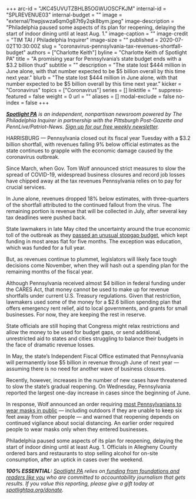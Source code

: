 +++
arc-id = "JKC45UVUTZBHLB5OGWUOSCFKJM"
internal-id = "SPLREVENUE03"
internal-budget = ""
image = "external/1twpjswza6qm0g87t6y2qk8bym.jpeg"
image-description = "Philadelphia paused some aspects of its plan for reopening, delaying the start of indoor dining until at least Aug. 1."
image-caption = ""
image-credit = "TIM TAI / Philadelphia Inquirer"
image-size = ""
published = 2020-07-02T10:30:00Z
slug = "coronavirus-pennsylvania-tax-revenues-shortfall-budget"
authors = ["Charlotte Keith"]
byline = "Charlotte Keith of Spotlight PA"
title = "A promising year for Pennsylvania’s state budget ends with a $3.2 billion thud"
subtitle = ""
description = "The state lost $444 million in June alone, with that number expected to be $5 billion overall by this time next year."
blurb = "The state lost $444 million in June alone, with that number expected to be $5 billion overall by this time next year."
kicker = "Coronavirus"
topics = ["Coronavirus"]
series = []
linktitle = ""
suppress-featured = false
weight = 0
url = ""
aliases = []
modal-exclude = false
no-index = false
+++

<a href="https://www.spotlightpa.org/"><i><b>Spotlight PA</b></i></a><i> is an independent, nonpartisan newsroom powered by The Philadelphia Inquirer in partnership with the Pittsburgh Post-Gazette and PennLive/Patriot-News. </i><a href="https://www.spotlightpa.org/newsletters"><i>Sign up for our free weekly newsletter</i></a><i>.</i>

HARRISBURG — Pennsylvania closed out its fiscal year Tuesday with a $3.2 billion shortfall, with revenues falling 9% below official estimates as the state continues to grapple with the economic damage caused by the coronavirus outbreak. 

Since March, when Gov. Tom Wolf announced strict measures to slow the spread of COVID-19, widespread business closures and record job losses have chipped away at the tax revenues Pennsylvania relies on to pay for crucial services. 

In June alone, revenues dropped 18% below estimates, with three-quarters of the shortfall attributed to the continued fallout from the virus. The remaining portion is revenue that will be collected in July, after several key tax deadlines were pushed back. 

State lawmakers in late May cited the uncertainty around the true economic toll of the outbreak as they <a href="https://www.spotlightpa.org/news/2020/05/pennsylvania-short-term-budget-passes-wolf/" target=_blank>passed an unusual stopgap budget</a>, which kept funding in most areas flat for five months. The exception was education, which was funded for a full year. 

But, as revenues continue to plummet, legislators will likely face tough decisions come November, when they will hash out a spending plan for the remaining months of the fiscal year. 

Although Pennsylvania received almost $4 billion in federal funding under the CARES Act, that money cannot be used to make up for revenue shortfalls under current U.S. Treasury regulations. Given that restriction, lawmakers used some of the money for a $2.6 billion spending plan that offers emergency rent relief, aid to local governments, and grants for small businesses. For now, they are keeping the rest in reserve. 

<script src="https://www.spotlightpa.org/embed.js" async></script><div data-spl-embed-version="1" data-spl-src="https://www.spotlightpa.org/embeds/newsletter/"></div>

State officials are still hoping that Congress might relax restrictions and allow the money to be used for budget gaps, or send additional, unrestricted aid to states and cities struggling to balance their budgets in the face of dramatic revenue losses. 

In May, the state’s Independent Fiscal Office estimated that Pennsylvania will permanently lose $5 billion in revenue through June of next year — assuming there is no need for another wave of business closures. 

Recently, however, increases in the number of new cases have threatened to slow the state’s gradual reopening. On Wednesday, Pennsylvania reported the largest one-day increase in cases since the beginning of June.

In response, Wolf announced an order requiring <a href="https://www.spotlightpa.org/news/2020/07/pennsylvania-masks-mandatory-coronavirus-increases/">most Pennsylvanians to wear masks in public</a> — including outdoors if they are unable to keep six feet away from other people — and warned that reopening depends on continued vigilance about social distancing. An earlier order required people to wear masks only when they entered businesses. 

Philadelphia paused some aspects of its plan for reopening, delaying the start of indoor dining until at least Aug. 1. Officials in Allegheny County ordered bars and restaurants to stop selling alcohol for on-site consumption, after an uptick in cases over the weekend. 

<i><b>100% ESSENTIAL:</b></i> <a href="https://www.spotlightpa.org/"><i>Spotlight PA</i></a><i> relies on</i><a href="https://www.spotlightpa.org/support"><i> funding from foundations and readers like you</i></a><i> who are committed to accountability journalism that gets results. If you value this reporting, please give a gift today at </i><a href="http://spotlightpa.org/donate"><i>spotlightpa.org/donate</i></a><i>.</i>

<script src="https://www.spotlightpa.org/embed.js" async></script><div data-spl-embed-version="1" data-spl-src="https://www.spotlightpa.org/embeds/tips/?tip_text=Do%20you%20have%20a%20tip%20about%20%3Cb%3Ehow%20Pa.'s%20government%20is%20responding%20to%20the%20coronavirus%3C%2Fb%3E%3F%20Tell%20us."></div>
